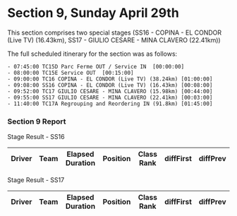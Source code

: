 # Section 9, Sunday April 29th

This section comprises two special stages (SS16 - COPINA - EL CONDOR (Live TV) (16.43km), SS17 - GIULIO CESARE - MINA CLAVERO (22.41km))

The full scheduled itinerary for the section was as follows:

	- 07:45:00 TC15D Parc Ferme OUT / Service IN  [00:00:00]
	- 08:00:00 TC15E Service OUT  [00:15:00]
	- 09:00:00 TC16 COPINA - EL CONDOR (Live TV) (38.24km) [01:00:00]
	- 09:08:00 SS16 COPINA - EL CONDOR (Live TV) (16.43km) [00:08:00]
	- 09:52:00 TC17 GIULIO CESARE - MINA CLAVERO (15.98km) [00:44:00]
	- 09:55:00 SS17 GIULIO CESARE - MINA CLAVERO (22.41km) [00:03:00]
	- 11:40:00 TC17A Regrouping and Reordering IN (91.8km) [01:45:00]

### Section 9 Report

Stage Result - SS16

|Driver|Team|Elapsed Duration|Position|Class Rank|diffFirst|diffPrev|
|------|----|----------------|--------|----------|---------|--------|




Stage Result - SS17

|Driver|Team|Elapsed Duration|Position|Class Rank|diffFirst|diffPrev|
|------|----|----------------|--------|----------|---------|--------|




